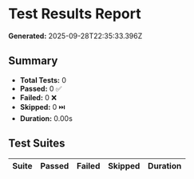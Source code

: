 # Test Results Report

**Generated:** 2025-09-28T22:35:33.396Z

## Summary

- **Total Tests:** 0
- **Passed:** 0 ✅
- **Failed:** 0 ❌
- **Skipped:** 0 ⏭️
- **Duration:** 0.00s

## Test Suites

| Suite | Passed | Failed | Skipped | Duration |
|-------|--------|--------|---------|----------|
